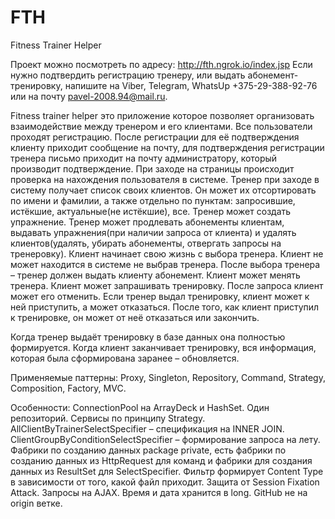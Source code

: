 # FTH
Fitness Trainer Helper

Проект можно посмотреть по адресу:
http://fth.ngrok.io/index.jsp
Если нужно подтвердить регистрацию тренеру, или выдать абонемент-тренировку, напишите на Viber, Telegram, WhatsUp +375-29-388-92-76 или на почту pavel-2008.94@mail.ru.


Fitness trainer helper это приложение которое позволяет организовать взаимодействие между тренером и его клиентами. 
Все пользователи проходят регистрацию. После регистрации для её подтверждения клиенту приходит сообщение на почту, для подтверждения регистрации тренера письмо приходит на почту администратору, который производит подтверждение.
При заходе на страницы происходит проверка на нахождения пользователя в системе.
Тренер при заходе в систему получает список своих клиентов. Он может их отсортировать по имени и фамилии, а также отдельно по пунктам: запросившие, истёкшие, актуальные(не истёкшие), все.
Тренер может создать упражнение.
Тренер может продлевать абонементы клиентам, выдавать упражнения(при наличии запроса от клиента) и удалять клиентов(удалять, убирать абонементы, отвергать запросы на тренеровку).
Клиент начинает свою жизнь с выбора тренера. Клиент не может находится в системе не выбрав тренера. После выбора тренера – тренер должен выдать клиенту абонемент. Клиент может менять тренера.
Клиент может запрашивать тренировку. После запроса клиент может его отменить. Если тренер выдал тренировку, клиент может к ней приступить, а может отказаться. После того, как клиент приступил к тренировке, он может от неё отказаться или закончить.

Когда тренер выдаёт тренировку в базе данных она полностью формируется. Когда клиент заканчивает тренировку, вся информация, которая была сформирована заранее – обновляется.

Применяемые паттерны:
Proxy, Singleton, Repository, Command, Strategy, Composition, Factory, MVC.

Особенности:
ConnectionPool на ArrayDeck и HashSet.
Один репозиторий.
Сервисы по принципу Strategy.
AllClientByTrainerSelectSpecifier – спецификация на INNER JOIN.
ClientGroupByConditionSelectSpecifier – формирование запроса на лету.
Фабрики по созданию данных package private, есть фабрики по созданию данных из HttpRequest для команд и фабрики для создания данных из ResultSet для SelectSpecifier.
Фильтр формирует Content Type в зависимости от того, какой файл приходит.
Защита от Session Fixation Attack.
Запросы на AJAX.
Время и дата хранится в long.
GitHub не на origin ветке.
